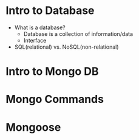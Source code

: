 # Intro to Database
* What is a database?
   * Database is a collection of information/data
   * Interface
* SQL(relational) vs. NoSQL(non-relational)

# Intro to Mongo DB

# Mongo Commands

# Mongoose